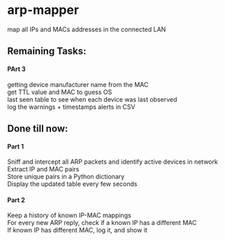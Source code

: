 # arp-mapper
map all IPs and MACs addresses in the connected LAN
## Remaining Tasks:

#### PArt 3

getting device manufacturer name from the MAC  
get TTL value and MAC to guess OS  
last seen table to see when each device was last observed  
log the warnings + timestamps alerts in CSV  


## Done till now:  

#### Part 1

Sniff and intercept all ARP packets and identify active devices in network  
Extract IP and MAC pairs  
Store unique pairs in a Python dictionary  
Display the updated table every few seconds  

#### Part 2

Keep a history of known IP-MAC mappings  
For every new ARP reply, check if a known IP has a different MAC  
If known IP has different MAC, log it, and show it  



